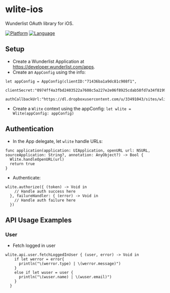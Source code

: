 wlite-ios
===========

Wunderlist OAuth library for iOS.

[![Platform](http://img.shields.io/badge/platform-ios-blue.svg?style=flat)](https://developer.apple.com/iphone/index.action) [![Language](http://img.shields.io/badge/language-swift-brightgreen.svg?style=flat
)](https://developer.apple.com/swift)

## Setup

* Create a Wunderlist Application at https://developer.wunderlist.com/apps. 
* Create an `AppConfig` using the info:
```
let appConfig = AppConfig(clientID:"71436ba1a9dc81c908f1",
  clientSecret:"0974ff4a3fbd2403522a7608c5a227e2e06f8925cdab58fd7a34f8199dc8",
  authCallbackUrl:"https://dl.dropboxusercontent.com/u/33491043/sites/wlite/success.html")
```
* Create a `Wlite` context using the appConfig: `let wlite = Wlite(appConfig: appConfig)`

## Authentication

* In the App delegate, let `wlite` handle URLs:
```
func application(application: UIApplication, openURL url: NSURL, sourceApplication: String?, annotation: AnyObject?) -> Bool {
  Wlite.handleOpenURL(url)
  return true
}
```
* Authenticate:
```
wlite.authorize({ (token) -> Void in
    // Handle auth success here
  }, failureHandler: { (error) -> Void in
    // Handle auth failure here
  })
```

## API Usage Examples

### User 

* Fetch logged in user
```
wlite.api.user.fetchLoggedInUser { (user, error) -> Void in
    if let werror = error{
      println("\(werror.type) | \(werror.message)")
    }
    else if let wuser = user {
      println("\(wuser.name) | \(wuser.email)")
    }
  }
```
